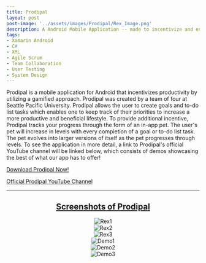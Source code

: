 ```yaml
---
title: Prodipal
layout: post
post-image: '../assets/images/Prodipal/Rex_Image.png'
description: A Android Mobile Application -- made to incentivize and encourage others to be more productive!
tags:
- Xamarin Android
- C#
- XML
- Agile Scrum
- Team Collaboration
- User Testing
- System Design
---
```


Prodipal is a mobile application for Android that incentivizes productivity by utilizing a gamified approach. Prodipal was created by a team of four at Seattle Pacific University. Prodipal allows the user to create goals and to-do list tasks which enables one to keep track of their priorities to increase a more productive and beneficial lifestyle. To provide additional incentive, Prodipal tracks your progress through the form of an in-app pet. The user's pet will increase in levels with every completion of a goal or to-do list task. The pet evolves into larger versions of itself as the pet progresses through levels. To see the application in more detail, a link to Prodipal's official YouTube channel will be linked below, which consists of demos showcasing the best of what our app has to offer!

[Download Prodipal Now!](https://play.google.com/store/apps/details?id=com.companyname.prodipal)
<br>

[Official Prodipal YouTube Channel](https://www.youtube.com/channel/UCu8a0IzsSQMkkcElXZtoG-Q)

---

<h2 align="center"><u>Screenshots of Prodipal</u></h2>

<center>
    <img src="../assets/images/Prodipal/Rex1.0.png" alt = "Rex1">
</center>
<center>
    <img src="../assets/images/Prodipal/Rex 2.0.png" alt = "Rex2">
</center>
<center>
    <img src="../assets/images/Prodipal/Rex.png" alt = "Rex3">
</center>
<center>
    <img src="../assets/images/Prodipal/ProdipalDemo1.png" alt = "Demo1">
</center>
<center>
    <img src="../assets/images/Prodipal/ProdipalDemo2.png" alt = "Demo2">
</center>
<center>
    <img src="../assets/images/Prodipal/ProdipalDemo3.png" alt = "Demo3">
</center>






